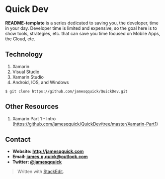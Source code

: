 **Quick Dev**
======
**README-template** is a series dedicated to saving you, the developer, time in your day.  Developer time is limited and expensive, so the goal here is to show tools, strategies, etc. that can save you time focused on Mobile Apps, the Cloud, etc.

## **Technology**

 1. Xamarin
 2. Visual Studio
 3. Xamarin Studio
 4. Android, IOS, and Windows


```$ git clone https://github.com/jamesqquick/QuickDev.git ```

## **Other Resources**
1. Xamarin Part 1 - Intro (https://github.com/jamesqquick/QuickDev/tree/master/Xamarin-Part1)



## **Contact** ##
* **Website: http://jamesqquick.com**
* **Email: james.q.quick@outlook.com**
* **Twitter: [@jamesqquick](https:**//**twitter.com/jamesqquick)** 


> Written with [StackEdit](https://stackedit.io/).

